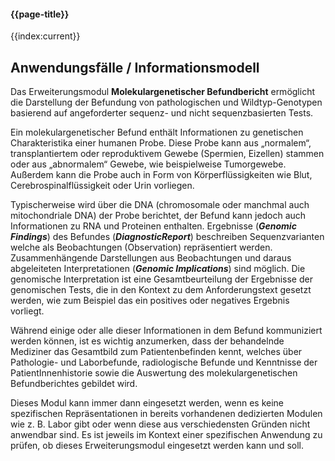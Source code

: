 #### {{page-title}}

{{index:current}}

## Anwendungsfälle / Informationsmodell

Das Erweiterungsmodul **Molekulargenetischer Befundbericht** ermöglicht die Darstellung der Befundung von pathologischen und Wildtyp-Genotypen basierend auf angeforderter sequenz- und nicht sequenzbasierten Tests.

Ein molekulargenetischer Befund enthält Informationen zu genetischen Charakteristika einer humanen Probe. Diese Probe kann aus „normalem“, transplantiertem oder reproduktivem Gewebe (Spermien, Eizellen) stammen oder aus „abnormalem“ Gewebe, wie beispielweise Tumorgewebe. Außerdem kann die Probe auch in Form von Körperflüssigkeiten wie Blut, Cerebrospinalflüssigkeit oder Urin vorliegen. 

Typischerweise wird über die DNA (chromosomale oder manchmal auch mitochondriale DNA) der Probe berichtet, der Befund kann jedoch auch Informationen zu RNA und Proteinen enthalten.
Ergebnisse (***Genomic Findings***) des Befundes (***DiagnosticReport***) beschreiben Sequenzvarianten welche als Beobachtungen (Observation) repräsentiert werden. Zusammenhängende Darstellungen aus Beobachtungen und daraus abgeleiteten Interpretationen (***Genomic Implications***) sind möglich. 
Die genomische Interpretation ist eine Gesamtbeurteilung der Ergebnisse der genomischen Tests, die in den Kontext zu dem Anforderungstext gesetzt werden, wie zum Beispiel das ein positives oder negatives Ergebnis vorliegt.


Während einige oder alle dieser Informationen in dem Befund kommuniziert werden können, ist es wichtig anzumerken, dass der behandelnde Mediziner das Gesamtbild zum Patientenbefinden kennt, welches über Pathologie- und Laborbefunde, radiologische Befunde und Kenntnisse der PatientInnenhistorie sowie die Auswertung des molekulargenetischen Befundberichtes gebildet wird.


Dieses Modul kann immer dann eingesetzt werden, wenn es keine spezifischen Repräsentationen in bereits vorhandenen dedizierten Modulen wie z. B. Labor gibt oder wenn diese aus verschiedensten Gründen nicht anwendbar sind. Es ist jeweils im Kontext einer spezifischen Anwendung zu prüfen, ob dieses Erweiterungsmodul eingesetzt werden kann und soll. 

